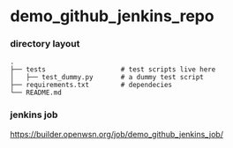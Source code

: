 # demo_github_jenkins_repo

### directory layout

    .
    ├── tests                   # test scripts live here
    │   ├── test_dummy.py       # a dummy test script
    ├── requirements.txt        # dependecies
    └── README.md
    
    
### jenkins job

https://builder.openwsn.org/job/demo_github_jenkins_job/

